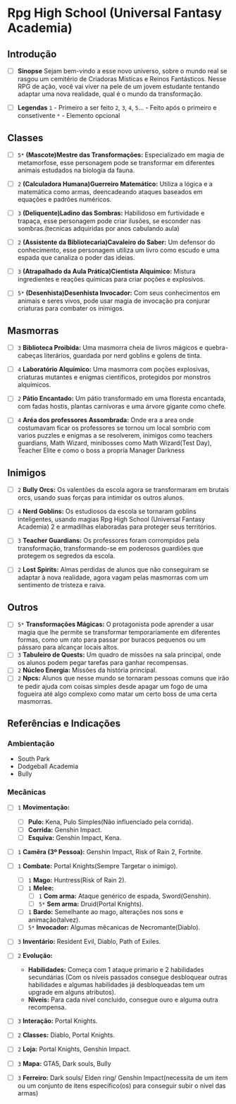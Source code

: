 # Rpg High School (Universal Fantasy Academia)
## Introdução
- [ ] **Sinopse** 
Sejam bem-vindo a esse novo universo, sobre o mundo real se rasgou um cemitério de Criadoras Místicas e Reinos Fantásticos.
Nesse RPG de ação, você vai viver na pele de um jovem estudante tentando adaptar uma nova realidade, qual é o mundo da transformação.

- [ ] **Legendas** 
    `1` - Primeiro a ser feito 
    `2`, `3`, `4`, `5`... - Feito após o primeiro e consetivente 
    `*` - Elemento opcional

## Classes
- [ ] `5*` **(Mascote)Mestre das Transformações:** Especializado em magia de metamorfose, esse personagem pode se transformar em diferentes animais estudados na biologia da fauna.

- [ ] `2` **(Calculadora Humana)Guerreiro Matemático:** Utiliza a lógica e a matemática como armas, deencadeando ataques baseados em equações e padrões numéricos.

- [ ] `3` **(Deliquente)Ladino das Sombras:** Habilidoso em furtividade e trapaça, esse personagem pode criar ilusões, se esconder nas sombras.(tecnicas adquiridas por anos cabulando aula)

- [ ] `2` **(Assistente da Bibliotecaria)Cavaleiro do Saber:** Um defensor do conhecimento, esse personagem utiliza um livro como escudo e uma espada que canaliza o poder das ideias.

- [ ] `3` **(Atrapalhado da Aula Prática)Cientista Alquímico:** Mistura ingredientes e reações químicas para criar poções e explosivos.

- [ ] `5*` **(Desenhista)Desenhista Invocador:** Com seus conhecimentos em animais e seres vivos, pode usar magia de invocação pra conjurar criaturas para combater os inimigos.


## Masmorras
- [ ] `3` **Biblioteca Proibida:** Uma masmorra cheia de livros mágicos e quebra-cabeças literários, guardada por nerd goblins e golens de tinta.
      
- [ ] `4` **Laboratório Alquímico:** Uma masmorra com poções explosivas, criaturas mutantes e enigmas científicos, protegidos por monstros alquímicos.
      
- [ ] `2` **Pátio Encantado:** Um pátio transformado em uma floresta encantada, com fadas hostis, plantas carnívoras e uma árvore gigante como chefe.

- [ ] `4` **Aréa dos professores Assombrada:** Onde era a area onde costumavam ficar os professores se tornou um local sombrio com varios puzzles e enigmas a se resolverem, inimigos como teachers guardians, Math Wizard, minibosses como Math Wizard(Test Day), Teacher Elite e como o boss a propría Manager Darkness

## Inimigos
- [ ] `2` **Bully Orcs:** Os valentões da escola agora se transformaram em brutais orcs, usando suas forças para intimidar os outros alunos.

- [ ] `4` **Nerd Goblins:** Os estudiosos da escola se tornaram goblins inteligentes, usando magias Rpg High School (Universal Fantasy Academia) 2 e armadilhas elaboradas para proteger seus territórios.

- [ ] `3` **Teacher Guardians:** Os professores foram corrompidos pela transformação, transformando-se em poderosos guardiões que protegem os segredos da escola.

- [ ] `2` **Lost Spirits:** Almas perdidas de alunos que não conseguiram se adaptar à nova realidade, agora vagam pelas masmorras com um sentimento de tristeza e raiva.

## Outros
- [ ] `5*` **Transformações Mágicas:** O protagonista pode aprender a usar magia que lhe permite se transformar temporariamente em diferentes formas, como um rato para passar por buracos pequenos ou um pássaro para alcançar locais altos.
- [ ] `3` **Tabuleiro de Quests:** Um quadro de missões na sala principal, onde os alunos podem pegar tarefas para ganhar recompensas.
- [ ] `2` **Núcleo Energia:** Missões da história principal.
- [ ] `2` **Npcs:** Alunos que nesse mundo se tornaram pessoas comuns que irão te pedir ajuda com coisas simples desde apagar um fogo de uma fogueira até algo complexo como matar um certo boss de uma certa masmorras.

## Referências e Indicações
### Ambientação
- South Park
- Dodgeball Academia
- Bully

### Mecânicas
- [ ] `1` **Movimentação:**
  - [ ] **Pulo:** Kena, Pulo Simples(Não influenciado pela corrida).
  - [ ] **Corrida:** Genshin Impact.
  - [ ] **Esquiva:** Genshin Impact, Kena.
        
- [ ] `1` **Camêra (3º Pessoa):** Genshin Impact, Risk of Rain 2, Fortnite.
        
- [ ] `1` **Combate:** Portal Knights(Sempre Targetar o inimigo).
  - [ ] `1` **Mago:** Huntress(Risk of Rain 2).
  - [ ] `1` **Melee:**
    - [ ] `1` **Com arma:** Ataque genérico de espada, Sword(Genshin).
    - [ ] `5*` **Sem arma:** Druid(Portal Knights).
  - [ ] `1` **Bardo:** Semelhante ao mago, alterações nos sons e animação(talvez).
  - [ ] `5*` **Invocador:** Algumas mêcanicas de Necromante(Diablo).
        
- [ ] `3` **Inventário:** Resident Evil, Diablo, Path of Exiles.

- [ ] `2` **Evolução:**
  - **Habilidades:** Começa com 1 ataque primario e 2 habilidades secundárias (Com os níveis passados consegue desbloquear outras habilidades e algumas habilidades já desbloqueadas tem um upgrade em alguns atributos).
  - **Niveis:** Para cada nivel concluido, consegue ouro e alguma outra recompensa.
    
- [ ] `3` **Interação:** Portal Knights.
      
- [ ] `2` **Classes:** Diablo, Portal Knights.
      
- [ ] `2` **Loja:** Portal Knights, Genshin Impact.
      
- [ ] `3` **Mapa:** GTA5, Dark souls, Bully
      
- [ ] `3` **Ferreiro:** Dark souls/ Elden ring/ Genshin Impact(necessita de um item ou um conjunto de itens específico(os) para conseguir subir o nivel das armas)
